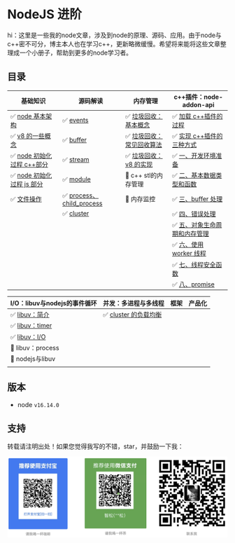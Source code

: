 # NodeJS 进阶

hi：这里是一些我的node文章，涉及到node的原理、源码、应用。由于node与c++密不可分，博主本人也在学习c++，更新略微缓慢。希望将来能将这些文章整理成一个小册子，帮助到更多的node学习者。

## 目录

| 基础知识                                                     | 源码解读                                                     | 内存管理                                                     | c++插件：node-addon-api                                      |
| ------------------------------------------------------------ | ------------------------------------------------------------ | ------------------------------------------------------------ | ------------------------------------------------------------ |
| ✅ [node 基本架构](基础知识/node基本架构.md)                  | ✅ [events](源码解读/events.md)                               | ✅ [垃圾回收：基本概念](内存管理/垃圾回收：基本概念.md)       | ✅ [加载 c++插件的过程](c++插件/加载c++插件的过程.md)         |
| ✅ [v8 的一些概念](基础知识/v8的一些概念.md)                  | ✅ [buffer](源码解读/buffer.md)                               | ✅ [垃圾回收：常见回收算法](内存管理/垃圾回收：常见回收算法.md) | ✅ [实现 c++插件的三种方式](c++插件/实现c++插件的三种方式.md) |
| ✅ [node 初始化过程 c++部分](<基础知识/node初始化过程(c++部分).md>) | ✅ [stream](源码解读/stream.md)                               | ✅ [垃圾回收：v8 的实现](内存管理/垃圾回收：v8的实现.md)      | ✅ [一、开发环境准备](c++插件/一、开发环境准备.md)            |
| ✅ [node 初始化过程 js 部分](<基础知识/node初始化过程(js部分).md>) | ✅ [module](源码解读/module.md)                               | 🚀 c++ stl的内存管理                                          | ✅ [二、基本数据类型和函数](c++插件/二、基本数据类型和函数.md) |
| ✅ [文件操作](基础知识/文件操作.md)                           | ✅ [process、child_process](源码解读/process、child_process.md) | 🚀 内存监控                                                   | ✅ [三、buffer 处理](c++插件/三、buffer处理.md)               |
|                                                              | ✅ [cluster](源码解读/cluster.md)                             |                                                              | ✅ [四、错误处理](c++插件/四、错误处理.md)                    |
|                                                              |                                                              |                                                              | ✅ [五、对象生命周期和内存管理](c++插件/五、对象生命周期和内存管理.md) |
|                                                              |                                                              |                                                              | ✅ [六、使用 worker 线程](c++插件/六、使用worker线程.md)      |
|                                                              |                                                              |                                                              | ✅ [七、线程安全函数](c++插件/七、线程安全函数.md)            |
|                                                              |                                                              |                                                              | ✅ [八、promise](c++插件/八、promise.md)                      |

| I/O：libuv与nodejs的事件循环  | 并发：多进程与多线程                              | 框架 | 产品化 |
| ----------------------------- | ------------------------------------------------- | ---- | ------ |
| ✅ [libuv：简介](IO/libuv.md)  | ✅ [cluster 的负载均衡](并发/cluster的负载均衡.md) |      |        |
| ✅ [libuv：timer](IO/timer.md) |                                                   |      |        |
| ✅ [libuv：I/O](IO/io.md)      |                                                   |      |        |
| 🚀 libuv：process              |                                                   |      |        |
| 🚀 nodejs与libuv               |                                                   |      |        |
|                               |                                                   |      |        |

## 版本

- node `v16.14.0`

## 支持

转载请注明出处！如果您觉得我写的不错，star，并鼓励一下我：

![support](./assets/support.png)
